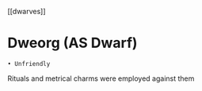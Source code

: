 [[dwarves]]
# Dweorg (AS Dwarf)
	• Unfriendly
Rituals and metrical charms were employed against them